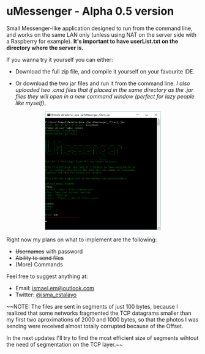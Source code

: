 # uMessenger - Alpha 0.5 version

Small Messenger-like application designed to run from the command line, and works on the same LAN only (unless using NAT on the server side with a Raspberry for example). **It's important to have userList.txt on the directory where the server is.**

If you wanna try it yourself you can either:

- Download the full zip file, and compile it yourself on your favourite IDE.

- Or download the two jar files and run it from the command line.
_I also uploaded two .cmd files that if placed in the same directory as the .jar files they will open in a new command window (perfect for lazy people like myself)_.

<p align = "center">
  <img src="https://raw.githubusercontent.com/ismaelestalayo/uMessenger/master/Images/Screenshot.png" width = "60%"/>
</p>

Right now my plans on what to implement are the following:

- ~~Usernames~~ with password
- ~~Ability to send files~~
- (More) Commands


Feel free to suggest anything at:

 * Email: ismael.em@outlook.com
 * Twitter: [@isma_estalayo](https://twitter.com/isma_estalayo)

~~NOTE: The files are sent in segments of just 100 bytes, because I realized that some networks fragmented the TCP datagrams smaller than my first two aproximations of 2000 and 1000 bytes, so that the photos I was sending were received almost totally corrupted because of the Offset.

In the next updates I'll try to find the most efficient size of segments wihtout the need of segmentation on the TCP layer.~~
